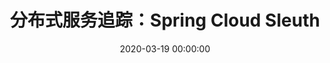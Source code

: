 ---
title: 分布式服务追踪：Spring Cloud Sleuth
date: 2020-03-19 00:00:00
tags:
    - Spring Cloud Netflix
---